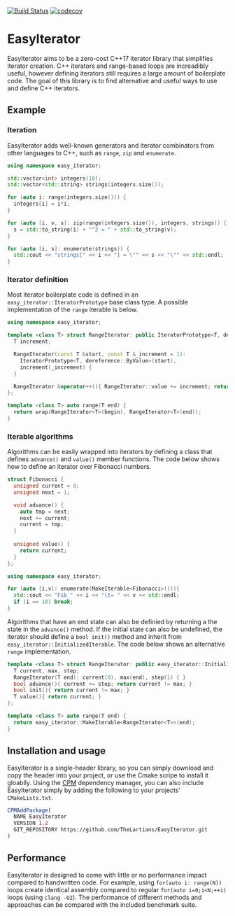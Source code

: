 [![Build Status](https://travis-ci.com/TheLartians/EasyIterator.svg?branch=master)](https://travis-ci.com/TheLartians/EasyIterator)
[![codecov](https://codecov.io/gh/TheLartians/EasyIterator/branch/master/graph/badge.svg)](https://codecov.io/gh/TheLartians/EasyIterator)

# EasyIterator

EasyIterator aims to be a zero-cost C++17 iterator library that simplifies iterator creation.
C++ iterators and range-based loops are increadibly useful, however defining iterators still requires a large amount of boilerplate code.
The goal of this library is to find alternative and useful ways to use and define C++ iterators. 

## Example

### Iteration

EasyIterator adds well-known generators and iterator combinators from other languages to C++, such as `range`, `zip` and `enumerate`. 

```cpp
using namespace easy_iterator;

std::vector<int> integers(10);
std::vector<std::string> strings(integers.size());

for (auto i: range(integers.size())) {
  integers[i] = i*i;
}

for (auto [i, v, s]: zip(range(integers.size()), integers, strings)) {
  s = std::to_string(i) + "^2 = " + std::to_string(v);
}

for (auto [i, s]: enumerate(strings)) {
  std::cout << "strings[" << i << "] = \"" << s << "\"" << std::endl;
}
```

### Iterator definition

Most iterator boilerplate code is defined in an `easy_iterator::IteratorPrototype` base class type.
A possible implementation of the `range` iterable is below.

```cpp
using namespace easy_iterator;

template <class T> struct RangeIterator: public IteratorPrototype<T, dereference::ByValue> {
  T increment;

  RangeIterator(const T &start, const T &_increment = 1):
    IteratorPrototype<T, dereference::ByValue>(start),
    increment(_increment) {
  }

  RangeIterator &operator++(){ RangeIterator::value += increment; return *this; }
};

template <class T> auto range(T end) {
  return wrap(RangeIterator<T>(begin), RangeIterator<T>(end));
}
```

### Iterable algorithms

Algorithms can be easily wrapped into iterators by defining a class that defines `advance()` and `value()` member functions. The code below shows how to define an iterator over Fibonacci numbers.

```cpp
struct Fibonacci {
  unsigned current = 0;
  unsigned next = 1;

  void advance() {
    auto tmp = next;
    next += current;
    current = tmp;
  }
  
  unsigned value() {
    return current;
  }
};

using namespace easy_iterator;

for (auto [i,v]: enumerate(MakeIterable<Fibonacci>())){
  std::cout << "Fib_" << i << "\t= " << v << std::endl;
  if (i == 10) break;
}
```

Algorithms that have an end state can also be definied by returning a the state in the `advance()` method. If the initial state can also be undefined, the iterator should define a `bool init()` method and inherit from `easy_iterator::InitializedIterable`. The code below shows an alternative `range` implementation.

```cpp
template <class T> struct RangeIterator: public easy_iterator::InitializedIterable {
  T current, max, step;
  RangeIterator(T end): current(0), max(end), step(1) { }
  bool advance(){ current += step; return current != max; }
  bool init(){ return current != max; }
  T value(){ return current; }
};

template <class T> auto range(T end) {
  return easy_iterator::MakeIterable<RangeIterator<T>>(end);
}
```


## Installation and usage

EasyIterator is a single-header library, so you can simply download and copy the header into your project, or use the Cmake scripe to install it gloablly.
Using the [CPM](https://github.com/TheLartians/CPM) dependency manager, you can also include EasyIterator simply by adding the following to your projects' `CMakeLists.txt`.

```cmake
CPMAddPackage(
  NAME EasyIterator
  VERSION 1.2
  GIT_REPOSITORY https://github.com/TheLartians/EasyIterator.git
)
```

## Performance

EasyIterator is designed to come with little or no performance impact compared to handwritten code. For example, using `for(auto i: range(N))` loops create identical assembly compared to regular `for(auto i=0;i<N;++i)` loops (using `clang -O2`).
The performance of different methods and approaches can be compared with the included benchmark suite. 

